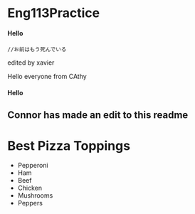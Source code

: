 # Eng113Practice
#### Hello

`//お前はもう死んでいる`


edited by xavier

Hello everyone from CAthy

#### Hello

## Connor has made an edit to this readme
# Best Pizza Toppings
- Pepperoni
- Ham
- Beef
- Chicken
- Mushrooms
- Peppers